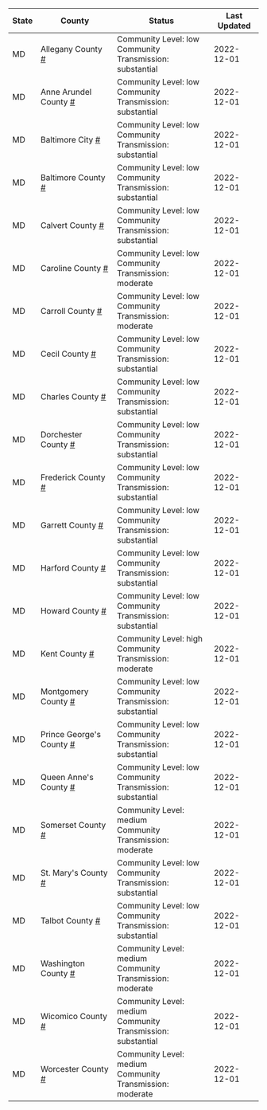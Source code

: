 State | County | Status | Last Updated
--- | --- | --- | --- 
MD | Allegany County <a href="#allegany_county">#</a> | <a name="allegany_county"></a>Community Level: low<br/>Community Transmission: substantial | 2022-12-01
MD | Anne Arundel County <a href="#anne_arundel_county">#</a> | <a name="anne_arundel_county"></a>Community Level: low<br/>Community Transmission: substantial | 2022-12-01
MD | Baltimore City <a href="#baltimore_city">#</a> | <a name="baltimore_city"></a>Community Level: low<br/>Community Transmission: substantial | 2022-12-01
MD | Baltimore County <a href="#baltimore_county">#</a> | <a name="baltimore_county"></a>Community Level: low<br/>Community Transmission: substantial | 2022-12-01
MD | Calvert County <a href="#calvert_county">#</a> | <a name="calvert_county"></a>Community Level: low<br/>Community Transmission: substantial | 2022-12-01
MD | Caroline County <a href="#caroline_county">#</a> | <a name="caroline_county"></a>Community Level: low<br/>Community Transmission: moderate | 2022-12-01
MD | Carroll County <a href="#carroll_county">#</a> | <a name="carroll_county"></a>Community Level: low<br/>Community Transmission: moderate | 2022-12-01
MD | Cecil County <a href="#cecil_county">#</a> | <a name="cecil_county"></a>Community Level: low<br/>Community Transmission: substantial | 2022-12-01
MD | Charles County <a href="#charles_county">#</a> | <a name="charles_county"></a>Community Level: low<br/>Community Transmission: substantial | 2022-12-01
MD | Dorchester County <a href="#dorchester_county">#</a> | <a name="dorchester_county"></a>Community Level: low<br/>Community Transmission: substantial | 2022-12-01
MD | Frederick County <a href="#frederick_county">#</a> | <a name="frederick_county"></a>Community Level: low<br/>Community Transmission: substantial | 2022-12-01
MD | Garrett County <a href="#garrett_county">#</a> | <a name="garrett_county"></a>Community Level: low<br/>Community Transmission: substantial | 2022-12-01
MD | Harford County <a href="#harford_county">#</a> | <a name="harford_county"></a>Community Level: low<br/>Community Transmission: substantial | 2022-12-01
MD | Howard County <a href="#howard_county">#</a> | <a name="howard_county"></a>Community Level: low<br/>Community Transmission: substantial | 2022-12-01
MD | Kent County <a href="#kent_county">#</a> | <a name="kent_county"></a>Community Level: high<br/>Community Transmission: moderate | 2022-12-01
MD | Montgomery County <a href="#montgomery_county">#</a> | <a name="montgomery_county"></a>Community Level: low<br/>Community Transmission: substantial | 2022-12-01
MD | Prince George's County <a href="#prince_george's_county">#</a> | <a name="prince_george's_county"></a>Community Level: low<br/>Community Transmission: substantial | 2022-12-01
MD | Queen Anne's County <a href="#queen_anne's_county">#</a> | <a name="queen_anne's_county"></a>Community Level: low<br/>Community Transmission: substantial | 2022-12-01
MD | Somerset County <a href="#somerset_county">#</a> | <a name="somerset_county"></a>Community Level: medium<br/>Community Transmission: moderate | 2022-12-01
MD | St. Mary's County <a href="#st._mary's_county">#</a> | <a name="st._mary's_county"></a>Community Level: low<br/>Community Transmission: substantial | 2022-12-01
MD | Talbot County <a href="#talbot_county">#</a> | <a name="talbot_county"></a>Community Level: low<br/>Community Transmission: substantial | 2022-12-01
MD | Washington County <a href="#washington_county">#</a> | <a name="washington_county"></a>Community Level: medium<br/>Community Transmission: moderate | 2022-12-01
MD | Wicomico County <a href="#wicomico_county">#</a> | <a name="wicomico_county"></a>Community Level: medium<br/>Community Transmission: substantial | 2022-12-01
MD | Worcester County <a href="#worcester_county">#</a> | <a name="worcester_county"></a>Community Level: medium<br/>Community Transmission: moderate | 2022-12-01

